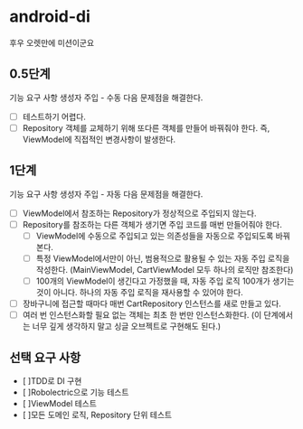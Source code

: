 # android-di
후우 오렛만에 미션이군요
## 0.5단계
기능 요구 사항
생성자 주입 - 수동
다음 문제점을 해결한다.

- [ ] 테스트하기 어렵다.
- [ ] Repository 객체를 교체하기 위해 또다른 객체를 만들어 바꿔줘야 한다. 즉, ViewModel에 직접적인 변경사항이 발생한다.

## 1단계
기능 요구 사항
생성자 주입 - 자동
다음 문제점을 해결한다.

- [ ] ViewModel에서 참조하는 Repository가 정상적으로 주입되지 않는다.
- [ ] Repository를 참조하는 다른 객체가 생기면 주입 코드를 매번 만들어줘야 한다.
    - [ ] ViewModel에 수동으로 주입되고 있는 의존성들을 자동으로 주입되도록 바꿔본다. 
    - [ ] 특정 ViewModel에서만이 아닌, 범용적으로 활용될 수 있는 자동 주입 로직을 작성한다. (MainViewModel, CartViewModel 모두 하나의 로직만 참조한다)
    - [ ] 100개의 ViewModel이 생긴다고 가정했을 때, 자동 주입 로직 100개가 생기는 것이 아니다. 하나의 자동 주입 로직을 재사용할 수 있어야 한다.
- [ ] 장바구니에 접근할 때마다 매번 CartRepository 인스턴스를 새로 만들고 있다.
- [ ] 여러 번 인스턴스화할 필요 없는 객체는 최초 한 번만 인스턴스화한다. (이 단계에서는 너무 깊게 생각하지 말고 싱글 오브젝트로 구현해도 된다.)

## 선택 요구 사항
- [ ]TDD로 DI 구현
- [ ]Robolectric으로 기능 테스트
- [ ]ViewModel 테스트
- [ ]모든 도메인 로직, Repository 단위 테스트

